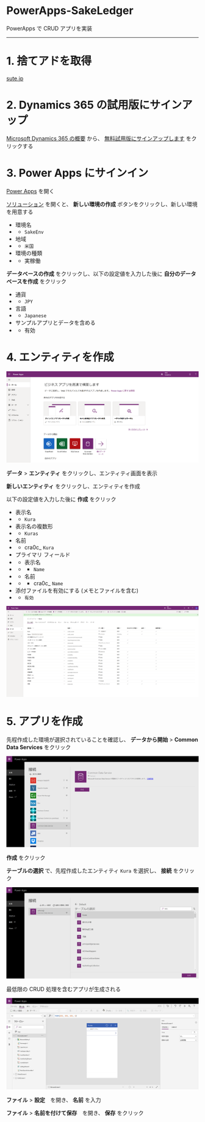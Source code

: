 # PowerApps-SakeLedger

PowerApps で CRUD アプリを実装

---

# 1. 捨てアドを取得

[sute.jp](https://sute.jp/)

# 2. Dynamics 365 の試用版にサインアップ

[Microsoft Dynamics 365 の概要](https://dynamics.microsoft.com/ja-jp/get-started/) から、 [無料試用版にサインアップします](https://go.microsoft.com/fwlink/?LinkId=2017174&clcid=0x411) をクリックする

# 3. Power Apps にサインイン

[Power Apps](https://make.powerapps.com/) を開く

[ソリューション](solutions) を開くと、 **新しい環境の作成** ボタンをクリックし、新しい環境を用意する

- 環境名
- - `SakeEnv`
- 地域
- - `米国`
- 環境の種類
- - 実稼働

**データベースの作成** をクリックし、以下の設定値を入力した後に **自分のデータベースを作成** をクリック

- 通貨
- - `JPY`
- 言語
- - `Japanese`
- サンプルアプリとデータを含める
- - 有効

# 4. エンティティを作成

![src/001.png](src/001.png)

**データ** > **エンティティ** をクリックし、エンティティ画面を表示

**新しいエンティティ** をクリックし、エンティティを作成

以下の設定値を入力した後に **作成** をクリック

- 表示名
- - `Kura`
- 表示名の複数形
- - `Kuras`
- 名前
- - cra0c\_ `Kura`
- プライマリ フィールド
- - 表示名
- - - `Name`
- - 名前
- - - cra0c\_ `Name`
- 添付ファイルを有効にする (メモとファイルを含む)
- - `有効`

![src/002.png](src/002.png)

# 5. アプリを作成

先程作成した環境が選択されていることを確認し、 **データから開始** > **Common Data Services** をクリック

![src/003.png](src/003.png)

**作成** をクリック

**テーブルの選択** で、先程作成したエンティティ `Kura` を選択し、 **接続** をクリック

![src/004.png](src/004.png)

最低限の CRUD 処理を含むアプリが生成される

![src/005.png](src/005.png)

**ファイル** > **設定**　を開き、 **名前** を入力

**ファイル** > **名前を付けて保存**　を開き、 **保存** をクリック
